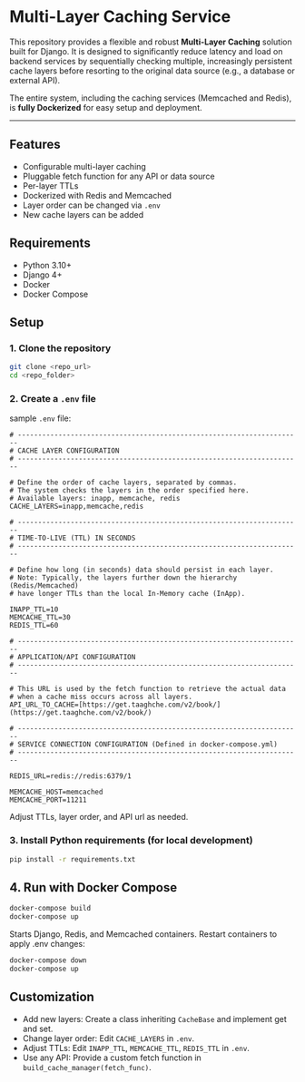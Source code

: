 # Multi-Layer Caching Service

This repository provides a flexible and robust **Multi-Layer Caching** solution built for Django. It is designed to significantly reduce latency and load on backend services by sequentially checking multiple, increasingly persistent cache layers before resorting to the original data source (e.g., a database or external API).

The entire system, including the caching services (Memcached and Redis), is **fully Dockerized** for easy setup and deployment.

---

## Features

- Configurable multi-layer caching
- Pluggable fetch function for any API or data source
- Per-layer TTLs
- Dockerized with Redis and Memcached
- Layer order can be changed via `.env`
- New cache layers can be added

## Requirements

- Python 3.10+
- Django 4+
- Docker
- Docker Compose

## Setup

### 1. Clone the repository

```bash
git clone <repo_url>
cd <repo_folder>
```

### 2. Create a `.env` file
sample `.env` file:
```.env
# ----------------------------------------------------------------------
# CACHE LAYER CONFIGURATION
# ----------------------------------------------------------------------

# Define the order of cache layers, separated by commas.
# The system checks the layers in the order specified here.
# Available layers: inapp, memcache, redis
CACHE_LAYERS=inapp,memcache,redis

# ----------------------------------------------------------------------
# TIME-TO-LIVE (TTL) IN SECONDS
# ----------------------------------------------------------------------

# Define how long (in seconds) data should persist in each layer.
# Note: Typically, the layers further down the hierarchy (Redis/Memcached) 
# have longer TTLs than the local In-Memory cache (InApp).

INAPP_TTL=10
MEMCACHE_TTL=30
REDIS_TTL=60

# ----------------------------------------------------------------------
# APPLICATION/API CONFIGURATION
# ----------------------------------------------------------------------

# This URL is used by the fetch function to retrieve the actual data 
# when a cache miss occurs across all layers.
API_URL_TO_CACHE=[https://get.taaghche.com/v2/book/](https://get.taaghche.com/v2/book/)

# ----------------------------------------------------------------------
# SERVICE CONNECTION CONFIGURATION (Defined in docker-compose.yml)
# ----------------------------------------------------------------------

REDIS_URL=redis://redis:6379/1

MEMCACHE_HOST=memcached
MEMCACHE_PORT=11211
```

Adjust TTLs, layer order, and API url as needed.

### 3. Install Python requirements (for local development)
```bash
pip install -r requirements.txt
```
## 4. Run with Docker Compose
```bash
docker-compose build
docker-compose up
```
Starts Django, Redis, and Memcached containers.
Restart containers to apply .env changes:
```bash
docker-compose down
docker-compose up
```
## Customization
- Add new layers: Create a class inheriting `CacheBase` and implement get and set.
- Change layer order: Edit `CACHE_LAYERS` in `.env`.
- Adjust TTLs: Edit `INAPP_TTL`, `MEMCACHE_TTL`, `REDIS_TTL` in `.env`.
- Use any API: Provide a custom fetch function in `build_cache_manager(fetch_func)`.


